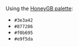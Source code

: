 Using the [HoneyGB palette](https://lospec.com/palette-list/honeygb):

<color-swatch>

- `#3e3a42`
- `#877286`
- `#f0b695`
- `#e9f5da`

</color-swatch>
